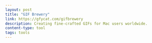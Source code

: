 ```yaml
---
layout: post
title: "GIF Brewery"
link: https://gfycat.com/gifbrewery
description: Creating fine-crafted GIFs for Mac users worldwide.
content-type: tool
tags: tools
---
```

